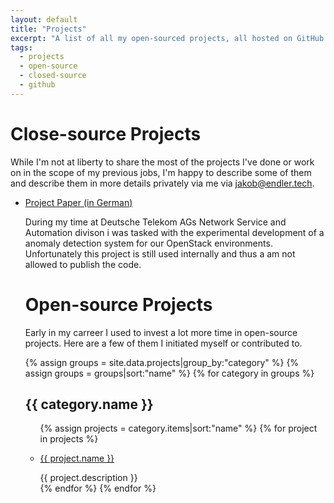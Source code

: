 ```yaml
---
layout: default
title: "Projects"
excerpt: "A list of all my open-sourced projects, all hosted on GitHub. Fair warning: some of them are not maintained anymore."
tags:
  - projects
  - open-source
  - closed-source
  - github
---
```


# Close-source Projects

While I'm not at liberty to share the most of the projects I've done or work on in the scope of my previous jobs, I'm happy to describe some of them and describe them in more details privately via me via [jakob@endler.tech](mailto:jakob@endler.tech).

<ul class="list">
<li class="list__item">
  <p class="list__primary-content">
    <a href="https://drive.google.com/file/d/1dwwnV0e5TIMnji26SzE1Dm-8-61juipS/view?usp=sharing" target="_blank">Project Paper (in German)</a>
  </p>
  <span class="list__secondary-content">
    During my time at Deutsche Telekom AGs Network Service and Automation divison i was tasked with the experimental development of a anomaly detection system for our OpenStack environments.
    Unfortunately this project is still used internally and thus a am not allowed to publish the code.
  </span>
</li>


# Open-source Projects

Early in my carreer I used to invest a lot more time in open-source projects. Here are a few of them I initiated myself or contributed to.

{% assign groups = site.data.projects|group_by:"category" %}
{% assign groups = groups|sort:"name" %}
{% for category in groups %}

  <h2>{{ category.name }}</h2>
  <ul class="list">
  {% assign projects = category.items|sort:"name" %}
  {% for project in projects %}
    <li class="list__item">
      <p class="list__primary-content">
        <a href="{{ project.link }}" target="_blank">{{ project.name }}</a>
      </p>
      <span class="list__secondary-content">{{ project.description }}</span>
    </li>
  {% endfor %}
{% endfor %}
